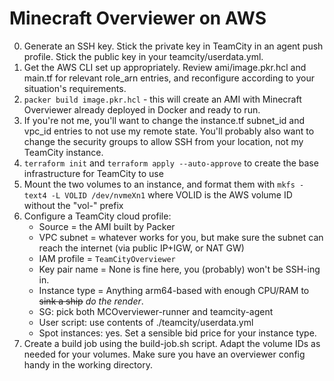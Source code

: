 Minecraft Overviewer on AWS
===============

0. Generate an SSH key. Stick the private key in TeamCity in an agent push profile. Stick the public key in your teamcity/userdata.yml.
1. Get the AWS CLI set up appropriately. Review ami/image.pkr.hcl and main.tf for relevant role_arn entries, and reconfigure according to your situation's requirements.
2. `packer build image.pkr.hcl` - this will create an AMI with Minecraft Overviewer already deployed in Docker and ready to run.
3. If you're not me, you'll want to change the instance.tf subnet_id and vpc_id entries to not use my remote state. You'll probably also want to change the security groups to allow SSH from your location, not my TeamCity instance.
4. `terraform init` and `terraform apply --auto-approve` to create the base infrastructure for TeamCity to use
5. Mount the two volumes to an instance, and format them with `mkfs -text4 -L VOLID /dev/nvmeXn1` where VOLID is the AWS volume ID without the "vol-" prefix
6. Configure a TeamCity cloud profile:
    - Source = the AMI built by Packer
    - VPC subnet = whatever works for you, but make sure the subnet can reach the internet (via public IP+IGW, or NAT GW)
    - IAM profile = `TeamCityOverviewer`
    - Key pair name = None is fine here, you (probably) won't be SSH-ing in.
    - Instance type = Anything arm64-based with enough CPU/RAM to ~~sink a ship~~ _do the render_.
    - SG: pick both MCOverviewer-runner and teamcity-agent
    - User script: use contents of ./teamcity/userdata.yml
    - Spot instances: yes. Set a sensible bid price for your instance type.
7. Create a build job using the build-job.sh script. Adapt the volume IDs as needed for your volumes. Make sure you have an overviewer config handy in the working directory.


